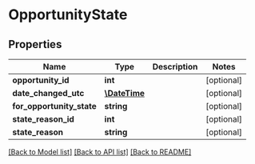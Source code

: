 # OpportunityState

## Properties
Name | Type | Description | Notes
------------ | ------------- | ------------- | -------------
**opportunity_id** | **int** |  | [optional] 
**date_changed_utc** | [**\DateTime**](\DateTime.md) |  | [optional] 
**for_opportunity_state** | **string** |  | [optional] 
**state_reason_id** | **int** |  | [optional] 
**state_reason** | **string** |  | [optional] 

[[Back to Model list]](../README.md#documentation-for-models) [[Back to API list]](../README.md#documentation-for-api-endpoints) [[Back to README]](../README.md)


